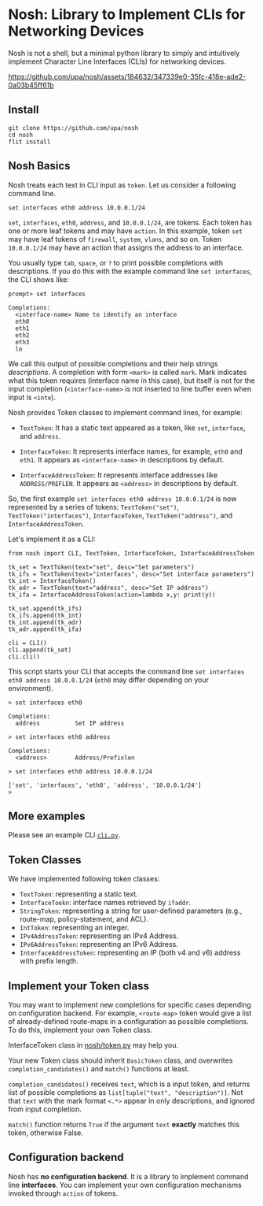 
# Nosh: Library to Implement CLIs for Networking Devices

Nosh is not a shell, but a minimal python library to simply and
intuitively implement Character Line Interfaces (CLIs) for networking
devices.


https://github.com/upa/nosh/assets/184632/347339e0-35fc-418e-ade2-0a03b45ff61b


## Install

```shell-session
git clone https://github.com/upa/nosh
cd nosh
flit install
```

## Nosh Basics

Nosh treats each text in CLI input as `token`. Let us consider a
following command line.

```
set interfaces eth0 address 10.0.0.1/24
```

`set`, `interfaces`, `eth0`, `address`, and `10.0.0.1/24`, are tokens.
Each token has one or more leaf tokens and may have `action`.  In this
example, token `set` may have leaf tokens of `firewall`, `system`,
`vlans`, and so on. Token `10.0.0.1/24` may have an action that
assigns the address to an interface.

You usually type `tab`, `space`, or `?` to print possible completions
with descriptions. If you do this with the example command line `set
interfaces`, the CLI shows like:

```
prompt> set interfaces

Completions:
  <interface-name> Name to identify an interface
  eth0
  eth1
  eth2
  eth3
  lo
```

We call this output of possible completions and their help strings
*descriptions*. A completion with form `<mark>` is called `mark`. Mark
indicates what this token requires (interface name in this case), but
itself is not for the input completion (`<interface-name>` is not
inserted to line buffer even when input is `<inte`).


Nosh provides Token classes to implement command lines, for example:

* `TextToken`: It has a static text appeared as a token, like `set`,
  `interface`, and `address`.

* `InterfaceToken`: It represents interface names, for example, `eth0`
  and `eth1`. It appears as `<interface-name>` in descriptions by
  default.
  
* `InterfaceAddressToken`: It represents interface addresses like
  `ADDRESS/PREFLEN`. It appears as `<address>` in descriptions by
  default.
  
So, the first example `set interfaces eth0 address 10.0.0.1/24` is now
represented by a series of tokens: `TextToken("set")`,
`TextToken("interfaces")`, `InterfaceToken`, `TextToken("address")`,
and `InterfaceAddressToken`.

Let's implement it as a CLI:

```
from nosh import CLI, TextToken, InterfaceToken, InterfaceAddressToken

tk_set = TextToken(text="set", desc="Set parameters")
tk_ifs = TextToken(text="interfaces", desc="Set interface parameters")
tk_int = InterfaceToken()
tk_adr = TextToken(text="address", desc="Set IP address")
tk_ifa = InterfaceAddressToken(action=lambda x,y: print(y))

tk_set.append(tk_ifs)
tk_ifs.append(tk_int)
tk_int.append(tk_adr)
tk_adr.append(tk_ifa)

cli = CLI()
cli.append(tk_set)
cli.cli()
```

This script starts your CLI that accepts the command line `set
interfaces eth0 address 10.0.0.1/24` (`eth0` may differ depending on
your environment).

```
> set interfaces eth0 

Completions:
  address          Set IP address

> set interfaces eth0 address 

Completions:
  <address>        Address/Prefixlen

> set interfaces eth0 address 10.0.0.1/24

['set', 'interfaces', 'eth0', 'address', '10.0.0.1/24']
> 

```

## More examples

Please see an example CLI [`cli.py`](/cli.py).


## Token Classes

We have implemented following token classes:

* `TextToken`: representing a static text.
* `InterfaceToekn`: interface names retrieved by `ifaddr`.
* `StringToken`: representing a string for user-defined parameters
  (e.g., route-map, policy-statement, and ACL).
* `IntToken`: representing an integer.
* `IPv4AddressToken`: representing an IPv4 Address.
* `IPv6AddressToken`: representing an IPv6 Address.
* `InterfaceAddressToken`: representing an IP (both v4 and v6) address
  with prefix length.
  

## Implement your Token class

You may want to implement new completions for specific cases depending
on configuration backend. For example, `<route-map>` token would give
a list of already-defined route-maps in a configuration as possible
completions. To do this, implement your own Token class.

InterfaceToken class in [nosh/token.py](/nosh/token.py) may help you.

Your new Token class should inherit `BasicToken` class, and overwrites
`completion_candidates()` and `match()` functions at
least. 

`completion_candidates()` receives `text`, which is a input token, and
returns list of possible completions as `list[tuple("text",
"description")]`. Not that `text` with the mark format `<.*>` appear
in only descriptions, and ignored from input completion.

`match()` function returns `True` if the argument `text` **exactly**
matches this token, otherwise False.


  
## Configuration backend

Nosh has **no configuration backend**. It is a library to implement
command line **interfaces**. You can implement your own configuration
mechanisms invoked through `action` of tokens.


